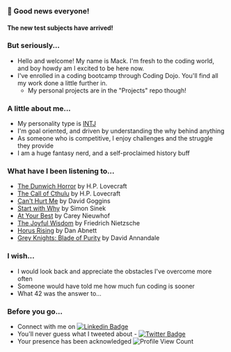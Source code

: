 ### :tada: Good news everyone!
#### The new test subjects have arrived! 

### But seriously...
 - Hello and welcome! My name is Mack. I'm fresh to the coding world, and boy howdy am I excited to be here now.
 - I've enrolled in a coding bootcamp through Coding Dojo. You'll find all my work done a little further in.
   - My personal projects are in the "Projects" repo though!
 
### A little about me...
 - My personality type is [INTJ](https://www.16personalities.com/intj-personality)
 - I'm goal oriented, and driven by understanding the why behind anything
 - As someone who is competitive, I enjoy challenges and the struggle they provide
 - I am a huge fantasy nerd, and a self-proclaimed history buff
 
<!-- ### Currently, I'm learning about...  TODO -->

 
 ### What have I been listening to...
  - [The Dunwich Horror](https://www.audible.com/pd/The-Dunwich-Horror-Audiobook/B07BZ5JF2W?ref=web_search_eac_asin_1&qid=zjEhnE67Jv&sr=1-1) by H.P. Lovecraft
  - [The Call of Cthulu](https://www.audible.com/pd/The-Call-of-Cthulhu-Audiobook/B07BZ1CMSW?ref=web_search_eac_asin_1&qid=mJJOOxU5bF&sr=1-1) by H.P. Lovecraft
  - [Can't Hurt Me](https://www.audible.com/pd/Cant-Hurt-Me-Audiobook/B07KKMNZCH?qid=1662322177&sr=1-1&ref=a_search_c3_lProduct_1_1&pf_rd_p=83218cca-c308-412f-bfcf-90198b687a2f&pf_rd_r=97F41RG6CDKBRD0CSHXS) by David Goggins
  - [Start with Why](https://www.audible.com/pd/Start-with-Why-Audiobook/B074VDVHZ5?qid=1662322203&sr=1-1&ref=a_search_c3_lProduct_1_1&pf_rd_p=83218cca-c308-412f-bfcf-90198b687a2f&pf_rd_r=Z9R1RMYFQH3TQFMQJ2BC) by Simon Sinek
  - [At Your Best](https://www.audible.com/pd/At-Your-Best-Audiobook/0593287495?ref=web_search_eac_asin_1&qid=iwqAJlfWvw&sr=1-1) by Carey Nieuwhof
  - [The Joyful Wisdom](https://www.audible.com/pd/The-Gay-Science-The-Joyful-Wisdom-Audiobook/B01EWAYY9Q?qid=1662322248&sr=1-2&ref=a_search_c3_lProduct_1_2&pf_rd_p=83218cca-c308-412f-bfcf-90198b687a2f&pf_rd_r=F3DZ588V1WXVGA5YRDA7) by Friedrich Nietzsche
  - [Horus Rising](https://www.audible.com/pd/Horus-Rising-Audiobook/B0764LBS4B?qid=1662322070&sr=1-1&ref=a_search_c3_lProduct_1_1&pf_rd_p=83218cca-c308-412f-bfcf-90198b687a2f&pf_rd_r=1WZXNT81Z0GY13QN8WH6) by Dan Abnett
  - [Grey Knights: Blade of Purity](https://www.audible.com/pd/Grey-Knights-Blade-of-Purity-Audiobook/B077G3Y717?ref=web_search_eac_asin_1&qid=gy1LCDtlB1&sr=1-1) by David Annandale
 
### I wish...
 - I would look back and appreciate the obstacles I've overcome more often
 - Someone would have told me how much fun coding is sooner
 - What 42 was the answer to...

### Before you go...



 * Connect with me on [![Linkedin Badge](https://img.shields.io/badge/-LinkedIn-blue)](https://www.linkedin.com/in/macksmithlambeau/)
 * You'll never guess what I tweeted about - [![Twitter Badge](https://img.shields.io/badge/top%20tweet-I'll%20never..-orange)](https://www.youtube.com/watch?v=dQw4w9WgXcQ)
 * Your presence has been acknowledged ![Profile View Count](https://komarev.com/ghpvc/?username=m-smith15)

